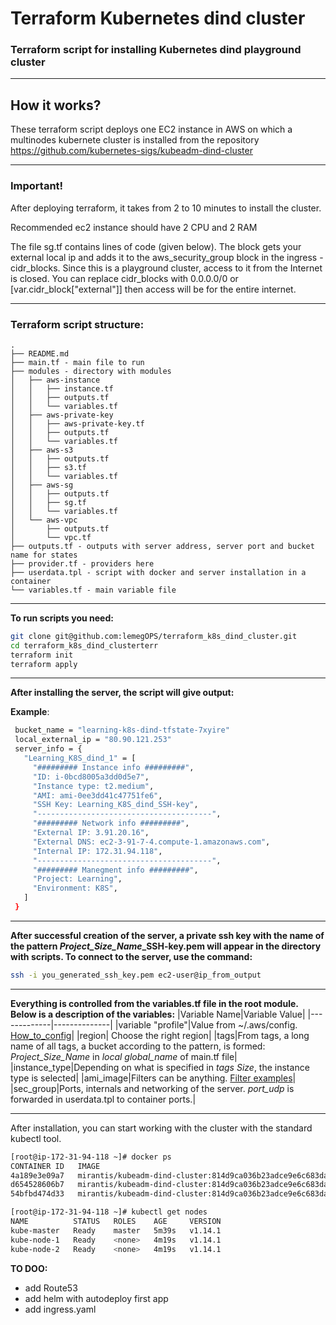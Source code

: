 # Terraform Kubernetes dind cluster
### Terraform script for installing Kubernetes dind playground cluster

---
## How it works?

These terraform script deploys one EC2 instance in AWS on which a multinodes kubernete cluster is installed from the repository https://github.com/kubernetes-sigs/kubeadm-dind-cluster


---
### Important!
After deploying terraform, it takes from 2 to 10 minutes to install the cluster.

Recommended ec2 instance should have 2 CPU and 2 RAM

The file sg.tf contains lines of code (given below). The block gets your external local ip and adds it to the aws_security_group block in the ingress - cidr_blocks.
Since this is a playground cluster, access to it from the Internet is closed. You can replace cidr_blocks with 0.0.0.0/0 or [var.cidr_block["external"]] then access will be for the entire internet.


---
### Terraform script structure:
```
.
├── README.md
├── main.tf - main file to run
├── modules - directory with modules
│   ├── aws-instance 
│   │   ├── instance.tf
│   │   ├── outputs.tf
│   │   └── variables.tf
│   ├── aws-private-key
│   │   ├── aws-private-key.tf
│   │   ├── outputs.tf
│   │   └── variables.tf
│   ├── aws-s3
│   │   ├── outputs.tf
│   │   ├── s3.tf
│   │   └── variables.tf
│   ├── aws-sg
│   │   ├── outputs.tf
│   │   ├── sg.tf
│   │   └── variables.tf
│   └── aws-vpc
│       ├── outputs.tf
│       └── vpc.tf
├── outputs.tf - outputs with server address, server port and bucket name for states
├── provider.tf - providers here
├── userdata.tpl - script with docker and server installation in a container
└── variables.tf - main variable file
```


---
**To run scripts you need:**
```bash
git clone git@github.com:lemegOPS/terraform_k8s_dind_cluster.git
cd terraform_k8s_dind_clusterterr   
terraform init
terraform apply
```


---
**After installing the server, the script will give output:**

**Example**:
```bash
 bucket_name = "learning-k8s-dind-tfstate-7xyire"
 local_external_ip = "80.90.121.253"
 server_info = {
   "Learning_K8S_dind_1" = [
     "######### Instance info #########",
     "ID: i-0bcd8005a3dd0d5e7",
     "Instance type: t2.medium",
     "AMI: ami-0ee3dd41c47751fe6",
     "SSH Key: Learning_K8S_dind_SSH-key",
     "---------------------------------------",
     "######### Network info #########",
     "External IP: 3.91.20.16",
     "External DNS: ec2-3-91-7-4.compute-1.amazonaws.com",
     "Internal IP: 172.31.94.118",
     "---------------------------------------",
     "######### Manegment info #########",
     "Project: Learning",
     "Environment: K8S",
   ]
 }
```


---
**After successful creation of the server, a private ssh key with the name of the pattern *Project_Size_Name*_SSH-key.pem will appear in the directory with scripts. To connect to the server, use the command:**
```bash
ssh -i you_generated_ssh_key.pem ec2-user@ip_from_output
```


---
**Everything is controlled from the variables.tf file in the root module.**
**Below is a description of the variables:**
|Variable Name|Variable Value|
|-------------|--------------|
|variable "profile"|Value from ~/.aws/config. [How_to_config](https://docs.aws.amazon.com/cli/latest/userguide/getting-started-quickstart.html#getting-started-quickstart-new-command)|
|region| Choose the right region|
|tags|From tags, a long name of all tags, a bucket according to the pattern, is formed: *Project_Size_Name* in *local* *global_name* of main.tf file|
|instance_type|Depending on what is specified in *tags* *Size*, the instance type is selected|
|ami_image|Filters can be anything. [Filter examples](https://registry.terraform.io/providers/hashicorp/aws/latest/docs/data-sources/ami)|
|sec_group|Ports, internals and networking of the server. *port_udp* is forwarded in userdata.tpl to container ports.|


---
After installation, you can start working with the cluster with the standard kubectl tool.
```bash
[root@ip-172-31-94-118 ~]# docker ps
CONTAINER ID   IMAGE                                                                          COMMAND                  CREATED         STATUS         PORTS                       NAMES
4a189e3e09a7   mirantis/kubeadm-dind-cluster:814d9ca036b23adce9e6c683da532e8037820119-v1.14   "/sbin/dind_init sys…"   2 minutes ago   Up 2 minutes   8080/tcp                    kube-node-2
d654528606b7   mirantis/kubeadm-dind-cluster:814d9ca036b23adce9e6c683da532e8037820119-v1.14   "/sbin/dind_init sys…"   2 minutes ago   Up 2 minutes   8080/tcp                    kube-node-1
54bfbd474d33   mirantis/kubeadm-dind-cluster:814d9ca036b23adce9e6c683da532e8037820119-v1.14   "/sbin/dind_init sys…"   4 minutes ago   Up 4 minutes   127.0.0.1:32768->8080/tcp   kube-master
```

```bash
[root@ip-172-31-94-118 ~]# kubectl get nodes
NAME          STATUS   ROLES    AGE     VERSION
kube-master   Ready    master   5m39s   v1.14.1
kube-node-1   Ready    <none>   4m19s   v1.14.1
kube-node-2   Ready    <none>   4m19s   v1.14.1
```


**TO DOO:**
- add Route53
- add helm with autodeploy first app
- add ingress.yaml